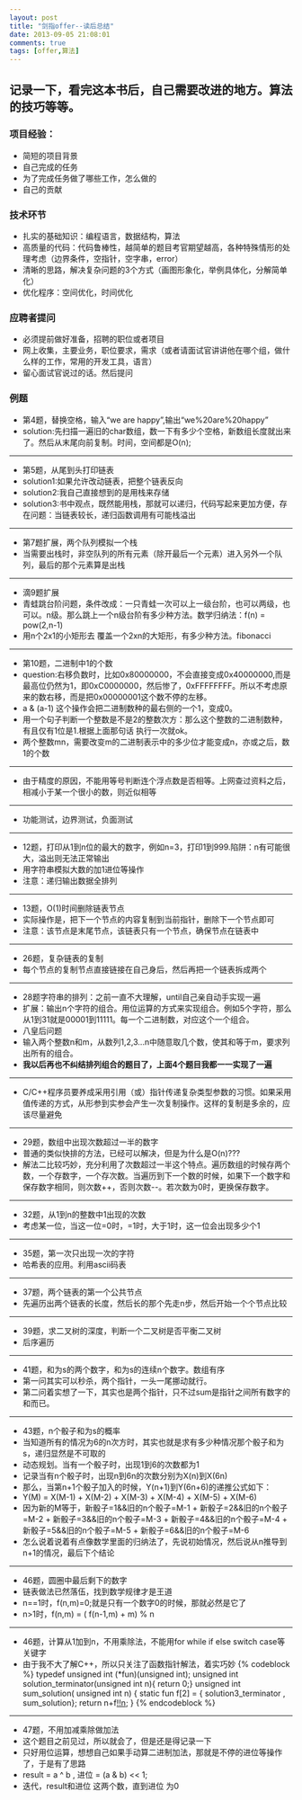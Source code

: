 ```yaml
---
layout: post
title: "剑指offer--读后总结"
date: 2013-09-05 21:08:01
comments: true
tags: [offer,算法]
---
```

## 记录一下，看完这本书后，自己需要改进的地方。算法的技巧等等。
### 项目经验：
 * 简短的项目背景
 * 自己完成的任务
 * 为了完成任务做了哪些工作，怎么做的
 * 自己的贡献
 
### 技术环节
 * 扎实的基础知识：编程语言，数据结构，算法
 * 高质量的代码：代码鲁棒性，越简单的题目考官期望越高，各种特殊情形的处理考虑（边界条件，空指针，空字串，error）
 * 清晰的思路，解决复杂问题的3个方式（画图形象化，举例具体化，分解简单化）
 * 优化程序：空间优化，时间优化

### 应聘者提问
 * 必须提前做好准备，招聘的职位或者项目
 * 网上收集，主要业务，职位要求，需求（或者请面试官讲讲他在哪个组，做什么样的工作，常用的开发工具，语言）
 * 留心面试官说过的话。然后提问

### 例题
 * 第4题，替换空格，输入“we are happy”,输出“we%20are%20happy”
 * solution:先扫描一遍旧的char数组，数一下有多少个空格，新数组长度就出来了。然后从末尾向前复制。时间，空间都是O(n);
 <!--more-->
 ---
 
 * 第5题，从尾到头打印链表
 * solution1:如果允许改动链表，把整个链表反向
 * solution2:我自己直接想到的是用栈来存储
 * solution3:书中观点，既然能用栈，那就可以递归，代码写起来更加方便，存在问题：当链表较长，递归函数调用有可能栈溢出
 
 ---
 
 * 第7题扩展，两个队列模拟一个栈
 * 当需要出栈时，非空队列的所有元素（除开最后一个元素）进入另外一个队列，最后的那个元素算是出栈
 
 ---
 
 * 滴9题扩展
 * 青蛙跳台阶问题，条件改成：一只青蛙一次可以上一级台阶，也可以两级，也可以。n级。那么跳上一个n级台阶有多少种方法。数学归纳法：f(n) = pow(2,n-1)
 * 用n个2x1的小矩形去 覆盖一个2xn的大矩形，有多少种方法。fibonacci
 
 ---
 
 * 第10题，二进制中1的个数
 * question:右移负数时，比如0x80000000，不会直接变成0x40000000,而是最高位仍然为1，即0xC0000000，然后惨了，0xFFFFFFFF。所以不考虑原来的数右移，而是把0x00000001这个数不停的左移。
 * a & (a-1) 这个操作会把二进制数种的最右侧的一个1，变成0。
 * 用一个句子判断一个整数是不是2的整数次方：那么这个整数的二进制数种，有且仅有1位是1.根据上面那句话 执行一次就ok。
 * 两个整数mn，需要改变m的二进制表示中的多少位才能变成n，亦或之后，数1的个数
 
 ---
 
 * 由于精度的原因，不能用等号判断连个浮点数是否相等。上网查过资料之后，相减小于某一个很小的数，则近似相等
 
 ---
 
 * 功能测试，边界测试，负面测试
 
 ---
 
 * 12题，打印从1到n位的最大的数字，例如n=3，打印1到999.陷阱：n有可能很大，溢出则无法正常输出
 * 用字符串模拟大数的加1进位等操作
 * 注意：递归输出数据全排列
 
 ---
 
 * 13题，O(1)时间删除链表节点
 * 实际操作是，把下一个节点的内容复制到当前指针，删除下一个节点即可
 * 注意：该节点是末尾节点，该链表只有一个节点，确保节点在链表中
 
 ---
 
 * 26题，复杂链表的复制
 * 每个节点的复制节点直接链接在自己身后，然后再把一个链表拆成两个
 
 ---
 
 * 28题字符串的排列：之前一直不大理解，until自己亲自动手实现一遍
 * 扩展：输出n个字符的组合。用位运算的方式来实现组合。例如5个字符，那么从1到31就是00001到11111。每一个二进制数，对应这个一个组合。
 * 八皇后问题
 * 输入两个整数n和m，从数列1,2,3...n中随意取几个数，使其和等于m，要求列出所有的组合。
 * **我以后再也不纠结排列组合的题目了，上面4个题目我都一一实现了一遍**
 
 ---
 
 * C/C++程序员要养成采用引用（或）指针传递复杂类型参数的习惯。如果采用值传递的方式，从形参到实参会产生一次复制操作。这样的复制是多余的，应该尽量避免
 
 ---
 
 * 29题，数组中出现次数超过一半的数字
 * 普通的类似快排的方法，已经可以解决，但是为什么是O(n)???
 * 解法二比较巧妙，充分利用了次数超过一半这个特点。遍历数组的时候存两个数，一个存数字，一个存次数。当遍历到下一个数的时候，如果下一个数字和保存数字相同，则次数++，否则次数--。若次数为0时，更换保存数字。
 
 ---
 
 * 32题，从1到n的整数中1出现的次数
 * 考虑某一位，当这一位=0时，=1时，大于1时，这一位会出现多少个1
 
 ---
 
 * 35题，第一次只出现一次的字符
 * 哈希表的应用。利用ascii码表
 
 ---
 
 * 37题，两个链表的第一个公共节点
 * 先遍历出两个链表的长度，然后长的那个先走n步，然后开始一个个节点比较
 
 ---
 
 * 39题，求二叉树的深度，判断一个二叉树是否平衡二叉树
 * 后序遍历
 
 ---
 
 * 41题，和为s的两个数字，和为s的连续n个数字。数组有序
 * 第一问其实可以秒杀，两个指针，一头一尾挪动就行。
 * 第二问着实想了一下，其实也是两个指针，只不过sum是指针之间所有数字的和而已。
 
 ---
 
 * 43题，n个骰子和为s的概率
 * 当知道所有的情况为6的n次方时，其实也就是求有多少种情况那个骰子和为s，递归显然是不可取的
 * 动态规划。当有一个骰子时，出现1到6的次数都为1
 * 记录当有n个骰子时，出现n到6n的次数分别为X(n)到X(6n)
 * 那么，当第n+1个骰子加入的时候，Y(n+1)到Y(6n+6)的递推公式如下：
 * Y(M) = X(M-1) + X(M-2) + X(M-3) + X(M-4) + X(M-5) + X(M-6)
 * 因为新的M等于，新骰子=1&&旧的n个骰子=M-1 + 新骰子=2&&旧的n个骰子=M-2 + 新骰子=3&&旧的n个骰子=M-3 + 新骰子=4&&旧的n个骰子=M-4 + 新骰子=5&&旧的n个骰子=M-5 + 新骰子=6&&旧的n个骰子=M-6
 * 怎么说着说着有点像数学里面的归纳法了，先说初始情况，然后说从n推导到n+1的情况，最后下个结论
 
 ---
 
 * 46题，圆圈中最后剩下的数字
 * 链表做法已然落伍，找到数学规律才是王道
 * n==1时，f(n,m)=0;就是只有一个数字0的时候，那就必然是它了
 * n>1时，f(n,m) = ( f(n-1,m) + m) % n
 
 ---
 
 * 46题，计算从1加到n，不用乘除法，不能用for while if else switch case等关键字
 * 由于我不大了解C++，所以只关注了函数指针解法，着实巧妙
 		{% codeblock %}
		typedef unsigned int (*fun)(unsigned int);
		unsigned int solution_terminator(unsigned int n){ return 0;}
		unsigned int sum_solution( unsigned int n)
		{
			static fun f[2] = { solution3_terminator , sum_solution};
			return n+f[!!n](n-1);
		}
		{% endcodeblock %}
 ---
 
 * 47题，不用加减乘除做加法
 * 这个题目之前见过，所以就会了，但是还是得记录一下
 * 只好用位运算，想想自己如果手动算二进制加法，那就是不停的进位等操作了，于是有了思路
 * result = a ^ b , 进位 = (a & b) << 1;
 * 迭代，result和进位 这两个数，直到进位 为0